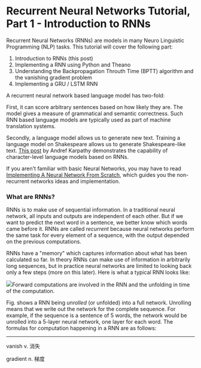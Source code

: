 # Recurrent Neural Networks Tutorial, Part 1 - Introduction to RNNs

Recurrent Neural Networks \(RNNs\) are models in many Neuro Linguistic Programming \(NLP\) tasks. This tutorial will cover the following part:

1. Introduction to RNNs \(this post\)
2. Implementing a RNN using Python and Theano
3. Understanding the Backpropagation Throuth Time \(BPTT\) algorithm and the vanishing gradient problem
4. Implementing a GRU / LSTM RNN

A recurrent neural network based language model has two-fold:

First, it can score arbitrary sentences based on how likely they are. The model gives a measure of grammatical and semantic correctness. Such RNN based language models are typically used as part of machine translation systems.

Secondly, a language model allows us to generate new text. Training a language model on Shakespeare allows us to generate Shakespeare-like text. [This post](http://karpathy.github.io/2015/05/21/rnn-effectiveness/) by Andref Karpathy demonstrates the capability of character-level language models based on RNNs.

If you aren't familiar with basic Neural Networks, you may have to read [Implementing A Neural Network From Scratch](http://www.wildml.com/2015/09/implementing-a-neural-network-from-scratch/), which guides you the non-recurrent networks ideas and implementation.

### What are RNNs?

RNNs is to make use of sequential information. In a traditional neural network, all inputs and outputs are independent of each other. But if we want to predict the next word in a sentence, we better know which words came before it. RNNs are called _recurrent_ because neural networks perform the same task for every element of a sequence, with the output depended on the previous computations.

RNNs have a "memory" which captures information about what has been calculated so far. In theory RNNs can make use of information in arbitrarily long sequences, but in practice neural networks are limited to looking back only a few steps \(more on this later\). Here is what a typical RNN looks like:

![](http://www.wildml.com/wp-content/uploads/2015/09/rnn.jpg)Forward computations are involved in the RNN and the unfolding in time of the computation.

Fig. shows a RNN being _unrolled_ \(or unfolded\) into a full network. Unrolling means that we write out the network for the complete sequence. For example, if the sequence is a sentence of 5 words, the network would be unrolled into a 5-layer neural network, one layer for each word. The formulas for computation happening in a RNN are as follows:

---

vanish v. 消失

gradient n. 梯度

